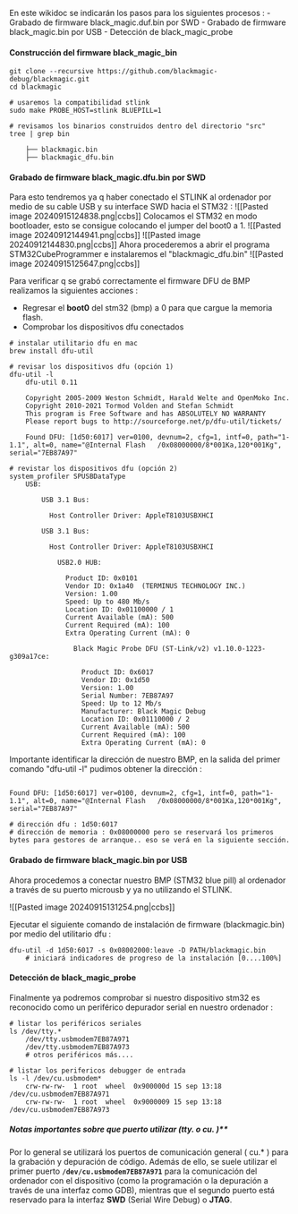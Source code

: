 En este wikidoc se indicarán los pasos para los siguientes procesos :
	- Grabado de firmware black_magic.duf.bin por SWD
	- Grabado de firmware black_magic.bin por USB
	- Detección de black_magic_probe

#### **Construcción del firmware black_magic_bin**
```shell
git clone --recursive https://github.com/blackmagic-debug/blackmagic.git
cd blackmagic

# usaremos la compatibilidad stlink
sudo make PROBE_HOST=stlink BLUEPILL=1

# revisamos los binarios construidos dentro del directorio "src"
tree | grep bin

	├── blackmagic.bin
    ├── blackmagic_dfu.bin
```
#### **Grabado de firmware black_magic.dfu.bin por SWD**
Para esto tendremos ya q haber conectado el STLINK al ordenador por medio de su cable USB y su interface SWD hacia el STM32 :
![[Pasted image 20240915124838.png|ccbs]]
Colocamos el STM32 en modo bootloader, esto se consigue colocando el jumper del boot0 a 1.
![[Pasted image 20240912144941.png|ccbs]]
![[Pasted image 20240912144830.png|ccbs]]
Ahora procederemos a abrir el programa STM32CubeProgrammer e instalaremos el "blackmagic_dfu.bin"
![[Pasted image 20240915125647.png|ccbs]]

Para verificar q se grabó correctamente el firmware DFU de BMP realizamos la siguientes acciones : 
- Regresar el **boot0** del stm32 (bmp) a 0 para que cargue la memoria flash.
- Comprobar los dispositivos dfu conectados
```shell
# instalar utilitario dfu en mac
brew install dfu-util

# revisar los dispositivos dfu (opción 1)
dfu-util -l
	dfu-util 0.11
	
	Copyright 2005-2009 Weston Schmidt, Harald Welte and OpenMoko Inc.
	Copyright 2010-2021 Tormod Volden and Stefan Schmidt
	This program is Free Software and has ABSOLUTELY NO WARRANTY
	Please report bugs to http://sourceforge.net/p/dfu-util/tickets/
	
	Found DFU: [1d50:6017] ver=0100, devnum=2, cfg=1, intf=0, path="1-1.1", alt=0, name="@Internal Flash   /0x08000000/8*001Ka,120*001Kg", serial="7EB87A97"

# revistar los dispositivos dfu (opción 2)
system_profiler SPUSBDataType
	USB:
	
	    USB 3.1 Bus:
	
	      Host Controller Driver: AppleT8103USBXHCI
	
	    USB 3.1 Bus:
	
	      Host Controller Driver: AppleT8103USBXHCI
	
	        USB2.0 HUB:
	
	          Product ID: 0x0101
	          Vendor ID: 0x1a40  (TERMINUS TECHNOLOGY INC.)
	          Version: 1.00
	          Speed: Up to 480 Mb/s
	          Location ID: 0x01100000 / 1
	          Current Available (mA): 500
	          Current Required (mA): 100
	          Extra Operating Current (mA): 0
	
	            Black Magic Probe DFU (ST-Link/v2) v1.10.0-1223-g309a17ce:
	
	              Product ID: 0x6017
	              Vendor ID: 0x1d50
	              Version: 1.00
	              Serial Number: 7EB87A97
	              Speed: Up to 12 Mb/s
	              Manufacturer: Black Magic Debug
	              Location ID: 0x01110000 / 2
	              Current Available (mA): 500
	              Current Required (mA): 100
	              Extra Operating Current (mA): 0
```
Importante identificar la dirección de nuestro BMP, en la salida del primer comando "dfu-util -l" pudimos obtener la dirección :
```

Found DFU: [1d50:6017] ver=0100, devnum=2, cfg=1, intf=0, path="1-1.1", alt=0, name="@Internal Flash   /0x08000000/8*001Ka,120*001Kg", serial="7EB87A97"

# dirección dfu : 1d50:6017
# dirección de memoria : 0x08000000 pero se reservará los primeros bytes para gestores de arranque.. eso se verá en la siguiente sección.
```
#### **Grabado de firmware black_magic.bin por USB**
Ahora procedemos a conectar nuestro BMP (STM32 blue pill) al ordenador a través de su puerto microusb y ya no utilizando el STLINK.

![[Pasted image 20240915131254.png|ccbs]]

Ejecutar el siguiente comando de instalación de firmware (blackmagic.bin) por medio del utilitario dfu :
```shell
dfu-util -d 1d50:6017 -s 0x08002000:leave -D PATH/blackmagic.bin
	# iniciará indicadores de progreso de la instalación [0....100%]
```
#### **Detección de black_magic_probe**
Finalmente ya podremos comprobar si nuestro dispositivo stm32 es reconocido como un periférico depurador serial en nuestro ordenador : 
```shell
# listar los periféricos seriales
ls /dev/tty.*
	/dev/tty.usbmodem7EB87A971
	/dev/tty.usbmodem7EB87A973
	# otros periféricos más....

# listar los perifericos debugger de entrada
ls -l /dev/cu.usbmodem*
	crw-rw-rw-  1 root  wheel  0x900000d 15 sep 13:18 /dev/cu.usbmodem7EB87A971
	crw-rw-rw-  1 root  wheel  0x9000009 15 sep 13:18 /dev/cu.usbmodem7EB87A973
```
##### **Notas importantes sobre que puerto utilizar (tty.* o cu.* )**
Por lo general se utilizará los puertos de comunicación general ( cu.* ) para la grabación y depuración de código. Además de ello, se suele utilizar el primer puerto **`/dev/cu.usbmodem7EB87A971`**  para la comunicación del ordenador con el dispositivo (como la programación o la depuración a través de una interfaz como GDB), mientras que el segundo puerto está reservado para la interfaz **SWD** (Serial Wire Debug) o **JTAG**.
